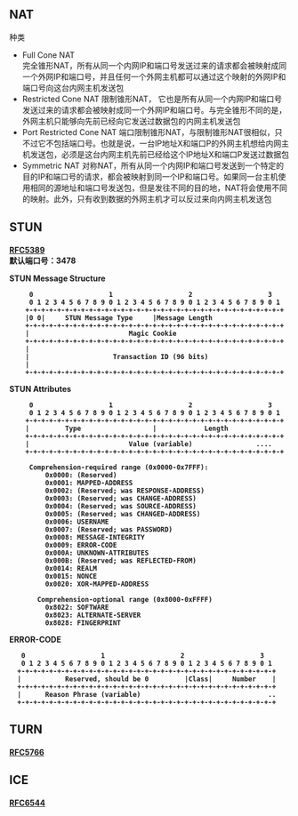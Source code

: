 <h2>NAT</h2>
种类
<ul>
<li>
<span>Full Cone NAT</span><br>
<span>完全锥形NAT，所有从同一个内网IP和端口号发送过来的请求都会被映射成同一个外网IP和端口号，并且任何一个外网主机都可以通过这个映射的外网IP和端口号向这台内网主机发送包</span>
</li>
<li>
<span>Restricted Cone NAT</span>
<span>限制锥形NAT， 它也是所有从同一个内网IP和端口号发送过来的请求都会被映射成同一个外网IP和端口号。与完全锥形不同的是，外网主机只能够向先前已经向它发送过数据包的内网主机发送包</span>
</li>
<li>
<span>Port Restricted Cone NAT</span>
<span>端口限制锥形NAT，与限制锥形NAT很相似，只不过它不包括端口号。也就是说，一台IP地址X和端口P的外网主机想给内网主机发送包，必须是这台内网主机先前已经给这个IP地址X和端口P发送过数据包</span>
</li>
<li>
<span>Symmetric NAT</span>
<span>对称NAT，所有从同一个内网IP和端口号发送到一个特定的目的IP和端口号的请求，都会被映射到同一个IP和端口号。如果同一台主机使用相同的源地址和端口号发送包，但是发往不同的目的地，NAT将会使用不同的映射。此外，只有收到数据的外网主机才可以反过来向内网主机发送包</span>
</li>


</ul>
<h2>STUN</h2>
<h4><a href=https://tools.ietf.org/html/rfc5389>RFC5389</a><br>
默认端口号：3478<br>

<span> STUN Message Structure</span>

         0                   1                   2                   3
         0 1 2 3 4 5 6 7 8 9 0 1 2 3 4 5 6 7 8 9 0 1 2 3 4 5 6 7 8 9 0 1
        +-+-+-+-+-+-+-+-+-+-+-+-+-+-+-+-+-+-+-+-+-+-+-+-+-+-+-+-+-+-+-+-+
        |0 0|     STUN Message Type     |Message Length
        +-+-+-+-+-+-+-+-+-+-+-+-+-+-+-+-+-+-+-+-+-+-+-+-+-+-+-+-+-+-+-+-+
        |                         Magic Cookie
        +-+-+-+-+-+-+-+-+-+-+-+-+-+-+-+-+-+-+-+-+-+-+-+-+-+-+-+-+-+-+-+-+
        |
        |                     Transaction ID (96 bits)
        |
        +-+-+-+-+-+-+-+-+-+-+-+-+-+-+-+-+-+-+-+-+-+-+-+-+-+-+-+-+-+-+-+-+

<span>STUN Attributes</span>

         0                   1                   2                   3
         0 1 2 3 4 5 6 7 8 9 0 1 2 3 4 5 6 7 8 9 0 1 2 3 4 5 6 7 8 9 0 1
        +-+-+-+-+-+-+-+-+-+-+-+-+-+-+-+-+-+-+-+-+-+-+-+-+-+-+-+-+-+-+-+-+
        |         Type                  |            Length
        +-+-+-+-+-+-+-+-+-+-+-+-+-+-+-+-+-+-+-+-+-+-+-+-+-+-+-+-+-+-+-+-+
        |                         Value (variable)                ....
        +-+-+-+-+-+-+-+-+-+-+-+-+-+-+-+-+-+-+-+-+-+-+-+-+-+-+-+-+-+-+-+-+

         Comprehension-required range (0x0000-0x7FFF):
             0x0000: (Reserved)
             0x0001: MAPPED-ADDRESS
             0x0002: (Reserved; was RESPONSE-ADDRESS)
             0x0003: (Reserved; was CHANGE-ADDRESS)
             0x0004: (Reserved; was SOURCE-ADDRESS)
             0x0005: (Reserved; was CHANGED-ADDRESS)
             0x0006: USERNAME
             0x0007: (Reserved; was PASSWORD)
             0x0008: MESSAGE-INTEGRITY
             0x0009: ERROR-CODE
             0x000A: UNKNOWN-ATTRIBUTES
             0x000B: (Reserved; was REFLECTED-FROM)
             0x0014: REALM
             0x0015: NONCE
             0x0020: XOR-MAPPED-ADDRESS

           Comprehension-optional range (0x8000-0xFFFF)
             0x8022: SOFTWARE
             0x8023: ALTERNATE-SERVER
             0x8028: FINGERPRINT

<span>ERROR-CODE</span>


       0                   1                   2                   3
       0 1 2 3 4 5 6 7 8 9 0 1 2 3 4 5 6 7 8 9 0 1 2 3 4 5 6 7 8 9 0 1
      +-+-+-+-+-+-+-+-+-+-+-+-+-+-+-+-+-+-+-+-+-+-+-+-+-+-+-+-+-+-+-+-+
      |           Reserved, should be 0         |Class|     Number    |
      +-+-+-+-+-+-+-+-+-+-+-+-+-+-+-+-+-+-+-+-+-+-+-+-+-+-+-+-+-+-+-+-+
      |      Reason Phrase (variable)                                ..
      +-+-+-+-+-+-+-+-+-+-+-+-+-+-+-+-+-+-+-+-+-+-+-+-+-+-+-+-+-+-+-+-+



<h2>TURN</h2>
<h4><a href=https://tools.ietf.org/html/rfc5766>RFC5766</a></h4>
<h2>ICE</h2>
<h4><a href=https://tools.ietf.org/html/rfc6544>RFC6544</a></h4>